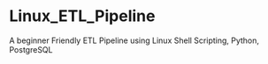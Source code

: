 # Linux_ETL_Pipeline
A beginner Friendly ETL Pipeline using Linux Shell Scripting, Python, PostgreSQL
